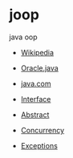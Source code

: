 # joop
java oop


- [Wikipedia](https://en.wikipedia.org/wiki/Java_(programming_language))

- [Oracle.java](https://www.oracle.com/java/)

- [java.com](https://www.java.com/en/)

- [Interface](https://docs.oracle.com/javase/tutorial/java/IandI/createinterface.html)

- [Abstract](https://docs.oracle.com/javase/tutorial/java/IandI/abstract.html)

- [Concurrency](https://docs.oracle.com/javase/tutorial/essential/concurrency/index.html)

- [Exceptions](https://docs.oracle.com/javase/tutorial/essential/exceptions/definition.html)
